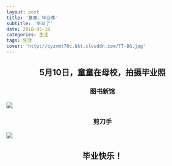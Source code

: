 ```yaml
---
layout: post
title: '童童，毕业季'
subtitle: '毕业了'
date: 2018-05-10
categories: 生活
tags: 生活
cover: 'http://oyzvmt76c.bkt.clouddn.com/TT-BG.jpg'
---
```



## <center>5月10日，童童在母校，拍摄毕业照</center>
### <center>图书新馆</center> 

![](http://oyzvmt76c.bkt.clouddn.com/TT1.jpg)


### <center>剪刀手</center> 
![](http://oyzvmt76c.bkt.clouddn.com/TT2.jpg)
  
  
##  <center>毕业快乐！</center>